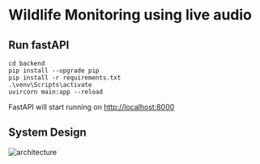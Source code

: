 # Wildlife Monitoring using live audio

## Run fastAPI

```
cd backend
pip install --upgrade pip
pip install -r requirements.txt
.\venv\Scripts\activate
uvircorn main:app --reload
```

FastAPI will start running on <http://localhost:8000>

## System Design

![architecture](https://github.com/Ankit-AP-Paul/wildlife-monitoring-software/assets/83993904/5dcfa878-dfe4-4675-8159-9f7348393301)

